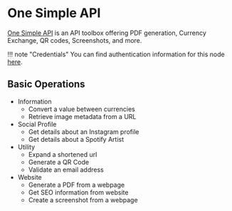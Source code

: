 # One Simple API

[One Simple API](https://onesimpleapi.com/) is an API toolbox offering PDF generation, Currency Exchange, QR codes, Screenshots, and more.

!!! note "Credentials"
    You can find authentication information for this node [here](/integrations/credentials/oneSimpleApi/).


## Basic Operations

* Information
    * Convert a value between currencies
    * Retrieve image metadata from a URL
* Social Profile
    * Get details about an Instagram profile
    * Get details about a Spotify Artist
* Utility
    * Expand a shortened url
    * Generate a QR Code
    * Validate an email address
* Website
    * Generate a PDF from a webpage
    * Get SEO information from website
    * Create a screenshot from a webpage
